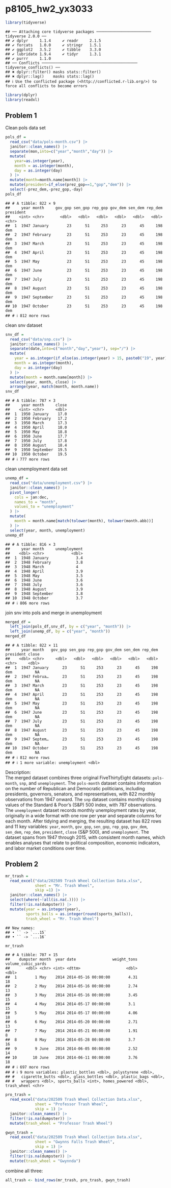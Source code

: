 p8105_hw2_yx3033
================

``` r
library(tidyverse)
```

    ## ── Attaching core tidyverse packages ──────────────────────── tidyverse 2.0.0 ──
    ## ✔ dplyr     1.1.4     ✔ readr     2.1.5
    ## ✔ forcats   1.0.0     ✔ stringr   1.5.1
    ## ✔ ggplot2   3.5.2     ✔ tibble    3.3.0
    ## ✔ lubridate 1.9.4     ✔ tidyr     1.3.1
    ## ✔ purrr     1.1.0     
    ## ── Conflicts ────────────────────────────────────────── tidyverse_conflicts() ──
    ## ✖ dplyr::filter() masks stats::filter()
    ## ✖ dplyr::lag()    masks stats::lag()
    ## ℹ Use the conflicted package (<http://conflicted.r-lib.org/>) to force all conflicts to become errors

``` r
library(dplyr)
library(readxl)
```

## Problem 1

Clean pols data set

``` r
pols_df = 
  read_csv("data/pols-month.csv") |> 
  janitor::clean_names() |> 
  separate(mon,into=c("year","month","day")) |> 
  mutate(
    year=as.integer(year),
    month = as.integer(month),
    day = as.integer(day)
  ) |> 
  mutate(month=month.name[month]) |> 
  mutate(president=if_else(prez_gop==1,"gop","dem")) |> 
  select(-prez_dem,-prez_gop,-day)
pols_df
```

    ## # A tibble: 822 × 9
    ##     year month     gov_gop sen_gop rep_gop gov_dem sen_dem rep_dem president
    ##    <int> <chr>       <dbl>   <dbl>   <dbl>   <dbl>   <dbl>   <dbl> <chr>    
    ##  1  1947 January        23      51     253      23      45     198 dem      
    ##  2  1947 February       23      51     253      23      45     198 dem      
    ##  3  1947 March          23      51     253      23      45     198 dem      
    ##  4  1947 April          23      51     253      23      45     198 dem      
    ##  5  1947 May            23      51     253      23      45     198 dem      
    ##  6  1947 June           23      51     253      23      45     198 dem      
    ##  7  1947 July           23      51     253      23      45     198 dem      
    ##  8  1947 August         23      51     253      23      45     198 dem      
    ##  9  1947 September      23      51     253      23      45     198 dem      
    ## 10  1947 October        23      51     253      23      45     198 dem      
    ## # ℹ 812 more rows

clean snv dataset

``` r
snv_df =
  read_csv("data/snp.csv") |> 
  janitor::clean_names() |> 
  separate(date,into=c("month","day","year"), sep="/") |> 
  mutate(
    year = as.integer(if_else(as.integer(year) > 15, paste0("19", year), paste0("20", year))),
    month = as.integer(month),
    day = as.integer(day)
  ) |> 
  mutate(month = month.name[month]) |> 
  select(year, month, close) |> 
  arrange(year, match(month, month.name))
snv_df
```

    ## # A tibble: 787 × 3
    ##     year month     close
    ##    <int> <chr>     <dbl>
    ##  1  1950 January    17.0
    ##  2  1950 February   17.2
    ##  3  1950 March      17.3
    ##  4  1950 April      18.0
    ##  5  1950 May        18.8
    ##  6  1950 June       17.7
    ##  7  1950 July       17.8
    ##  8  1950 August     18.4
    ##  9  1950 September  19.5
    ## 10  1950 October    19.5
    ## # ℹ 777 more rows

clean unemployment data set

``` r
unemp_df =
  read_csv("data/unemployment.csv") |> 
  janitor::clean_names() |> 
  pivot_longer(
    cols = jan:dec,
    names_to = "month",
    values_to = "unemployment"
  ) |> 
  mutate(
    month = month.name[match(tolower(month), tolower(month.abb))]
  ) |> 
  select(year, month, unemployment)
unemp_df
```

    ## # A tibble: 816 × 3
    ##     year month     unemployment
    ##    <dbl> <chr>            <dbl>
    ##  1  1948 January            3.4
    ##  2  1948 February           3.8
    ##  3  1948 March              4  
    ##  4  1948 April              3.9
    ##  5  1948 May                3.5
    ##  6  1948 June               3.6
    ##  7  1948 July               3.6
    ##  8  1948 August             3.9
    ##  9  1948 September          3.8
    ## 10  1948 October            3.7
    ## # ℹ 806 more rows

join snv into pols and merge in unemployment

``` r
merged_df =
  left_join(pols_df,snv_df, by = c("year", "month")) |> 
  left_join(unemp_df, by = c("year", "month"))
merged_df
```

    ## # A tibble: 822 × 11
    ##     year month   gov_gop sen_gop rep_gop gov_dem sen_dem rep_dem president close
    ##    <dbl> <chr>     <dbl>   <dbl>   <dbl>   <dbl>   <dbl>   <dbl> <chr>     <dbl>
    ##  1  1947 January      23      51     253      23      45     198 dem          NA
    ##  2  1947 Februa…      23      51     253      23      45     198 dem          NA
    ##  3  1947 March        23      51     253      23      45     198 dem          NA
    ##  4  1947 April        23      51     253      23      45     198 dem          NA
    ##  5  1947 May          23      51     253      23      45     198 dem          NA
    ##  6  1947 June         23      51     253      23      45     198 dem          NA
    ##  7  1947 July         23      51     253      23      45     198 dem          NA
    ##  8  1947 August       23      51     253      23      45     198 dem          NA
    ##  9  1947 Septem…      23      51     253      23      45     198 dem          NA
    ## 10  1947 October      23      51     253      23      45     198 dem          NA
    ## # ℹ 812 more rows
    ## # ℹ 1 more variable: unemployment <dbl>

Description:  
The merged dataset combines three original FiveThirtyEight datasets:
`pols-month`, `snp`, and `unemployment`. The `pols-month` dataset
contains information on the number of Republican and Democratic
politicians, including presidents, governors, senators, and
representatives, with 822 monthly observations from 1947 onward. The
`snp` dataset contains monthly closing values of the Standard & Poor’s
(S&P) 500 index, with 787 observations. The `unemployment` dataset
records monthly unemployment rates by year, originally in a wide format
with one row per year and separate columns for each month. After tidying
and merging, the resulting dataset has 822 rows and 11 key variables:
`year`, `month`, `gov_gop`, `sen_gop`, `rep_gop`, `gov_dem`, `sen_dem`,
`rep_dem`, `president`, `close` (S&P 500), and `unemployment`. The
dataset spans from 1947 through 2015, with consistent month names, which
enables analyses that relate to political composition, economic
indicators, and labor market conditions over time.

## Problem 2

``` r
mr_trash =
  read_excel("data/202509 Trash Wheel Collection Data.xlsx",
             sheet = "Mr. Trash Wheel",
             skip =1) |> 
  janitor::clean_names() |> 
  select(where(~!all(is.na(.)))) |>
  filter(!is.na(dumpster)) |> 
  mutate(year = as.integer(year),
         sports_balls = as.integer(round(sports_balls)),
         trash_wheel = "Mr. Trash Wheel")
```

    ## New names:
    ## • `` -> `...15`
    ## • `` -> `...16`

``` r
mr_trash
```

    ## # A tibble: 707 × 15
    ##    dumpster month  year date                weight_tons volume_cubic_yards
    ##       <dbl> <chr> <int> <dttm>                    <dbl>              <dbl>
    ##  1        1 May    2014 2014-05-16 00:00:00        4.31                 18
    ##  2        2 May    2014 2014-05-16 00:00:00        2.74                 13
    ##  3        3 May    2014 2014-05-16 00:00:00        3.45                 15
    ##  4        4 May    2014 2014-05-17 00:00:00        3.1                  15
    ##  5        5 May    2014 2014-05-17 00:00:00        4.06                 18
    ##  6        6 May    2014 2014-05-20 00:00:00        2.71                 13
    ##  7        7 May    2014 2014-05-21 00:00:00        1.91                  8
    ##  8        8 May    2014 2014-05-28 00:00:00        3.7                  16
    ##  9        9 June   2014 2014-06-05 00:00:00        2.52                 14
    ## 10       10 June   2014 2014-06-11 00:00:00        3.76                 18
    ## # ℹ 697 more rows
    ## # ℹ 9 more variables: plastic_bottles <dbl>, polystyrene <dbl>,
    ## #   cigarette_butts <dbl>, glass_bottles <dbl>, plastic_bags <dbl>,
    ## #   wrappers <dbl>, sports_balls <int>, homes_powered <dbl>, trash_wheel <chr>

``` r
pro_trash = 
  read_excel("data/202509 Trash Wheel Collection Data.xlsx",
             sheet = "Professor Trash Wheel",
             skip = 1) |> 
  janitor::clean_names() |> 
  filter(!is.na(dumpster)) |> 
  mutate(trash_wheel = "Professor Trash Wheel")

gwyn_trash = 
  read_excel("data/202509 Trash Wheel Collection Data.xlsx",
             sheet = "Gwynns Falls Trash Wheel",
             skip = 1) |> 
  janitor::clean_names() |> 
  filter(!is.na(dumpster)) |> 
  mutate(trash_wheel = "Gwynnda")
```

combine all three:

``` r
all_trash <- bind_rows(mr_trash, pro_trash, gwyn_trash)
```
